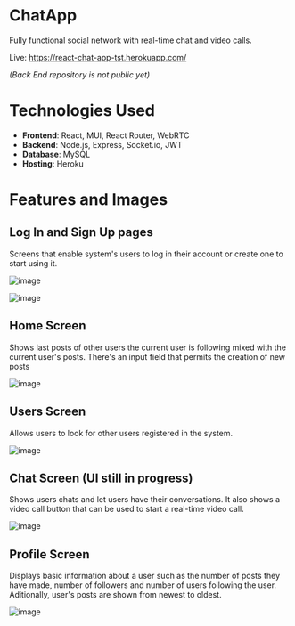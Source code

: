 # ChatApp

Fully functional social network with real-time chat and video calls.

Live: https://react-chat-app-tst.herokuapp.com/

*(Back End repository is not public yet)*


# Technologies Used

* **Frontend**: React, MUI, React Router, WebRTC
* **Backend**: Node.js, Express, Socket.io, JWT
* **Database**: MySQL
* **Hosting**: Heroku

# Features and Images

## Log In and Sign Up pages

Screens that enable system's users to log in their account or create one to start using it.

![image](https://user-images.githubusercontent.com/17099638/232994773-f3159d9b-c19c-4781-a2cb-7dcc06df41cc.png)

![image](https://user-images.githubusercontent.com/17099638/232994811-4b3eeb56-52f4-4098-b50f-c703d253d0d8.png)


## Home Screen

Shows last posts of other users the current user is following mixed with the current user's posts. There's an input field that permits the creation of new posts

![image](https://user-images.githubusercontent.com/17099638/232993671-c56deaae-5a3c-4aea-b9b6-84ef0addd4af.png)

## Users Screen

Allows users to look for other users registered in the system.

![image](https://user-images.githubusercontent.com/17099638/232993178-10e18dd3-1899-4fb0-9a6f-4197a523b920.png)

## Chat Screen (UI still in progress)

Shows users chats and let users have their conversations. It also shows a video call button that can be used to start a real-time video call.

![image](https://user-images.githubusercontent.com/17099638/232993393-925b49f9-3f17-4eee-8933-29583987b275.png)

## Profile Screen

Displays basic information about a user such as the number of posts they have made, number of followers and number of users following the user. Aditionally, user's posts are shown from newest to oldest.

![image](https://user-images.githubusercontent.com/17099638/232994103-1c95b3b7-96f3-4be7-a51c-ac2bd3be3e00.png)


